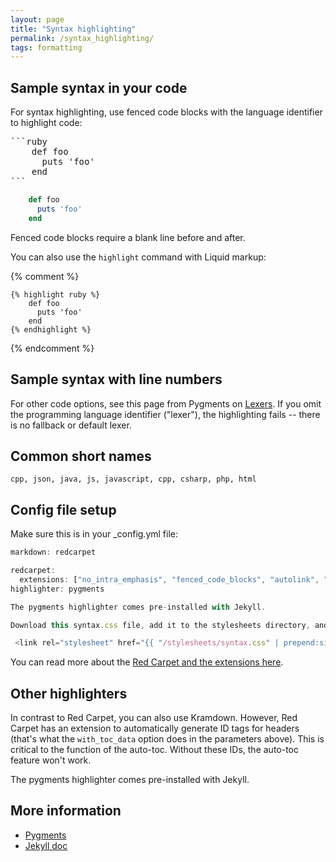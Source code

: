 ```yaml
---
layout: page
title: "Syntax highlighting"
permalink: /syntax_highlighting/
tags: formatting
---
```



## Sample syntax in your code

For syntax highlighting, use fenced code blocks with the language identifier to highlight code:

<pre>
```ruby
    def foo
      puts 'foo'
    end
```
</pre>


```ruby
    def foo
      puts 'foo'
    end
```

Fenced code blocks require a blank line before and after.

You can also use the `highlight` command with Liquid markup:

{% comment %}
```
{% highlight ruby %}
    def foo
      puts 'foo'
    end
{% endhighlight %}
```
{% endcomment %}



## Sample syntax with line numbers




For other code options, see this page from Pygments on [Lexers](http://pygments.org/docs/lexers/). If you omit the programming language identifier ("lexer"), the highlighting fails -- there is no fallback or default lexer.

## Common short names

```
cpp, json, java, js, javascript, cpp, csharp, php, html
```


## Config file setup

Make sure this is in your _config.yml file:

```js
markdown: redcarpet

redcarpet:
  extensions: ["no_intra_emphasis", "fenced_code_blocks", "autolink", "tables", "with_toc_data"]
highlighter: pygments

The pygments highlighter comes pre-installed with Jekyll.

Download this syntax.css file, add it to the stylesheets directory, and add a reference to it in your default.html file like this:

 <link rel="stylesheet" href="{{ "/stylesheets/syntax.css" | prepend:site.baseurl }}">
```

You can read more about the [Red Carpet and the extensions here](https://github.com/vmg/redcarpet).

## Other highlighters

In contrast to Red Carpet, you can also use Kramdown. However, Red Carpet has an extension to automatically generate ID tags for headers (that's what the `with_toc_data` option does in the parameters above). This is critical to the function of the auto-toc. Without these IDs, the auto-toc feature won't work.

The pygments highlighter comes pre-installed with Jekyll.


## More information

* [Pygments](http://pygments.org/)
* [Jekyll doc](http://jekyllrb.com/docs/templates/#code-snippet-highlighting)



